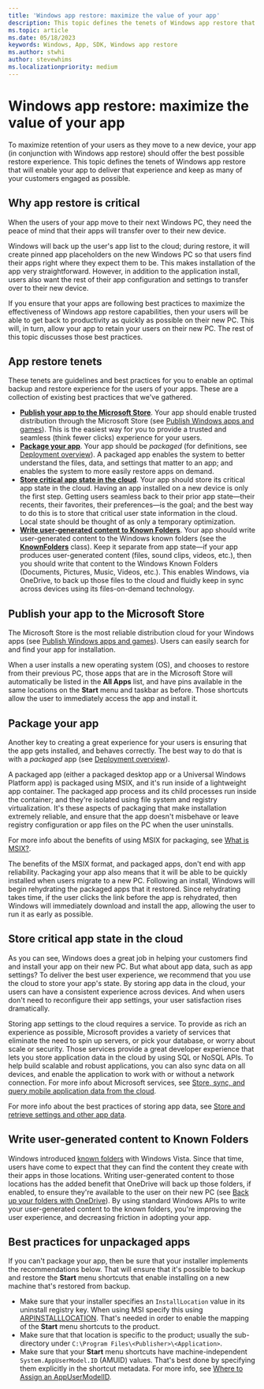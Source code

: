 ```yaml
---
title: 'Windows app restore: maximize the value of your app'
description: This topic defines the tenets of Windows app restore that will enable your app to deliver the best backup and restore experience it can.
ms.topic: article
ms.date: 05/18/2023
keywords: Windows, App, SDK, Windows app restore
ms.author: stwhi
author: stevewhims
ms.localizationpriority: medium
---
```


# Windows app restore: maximize the value of your app

To maximize retention of your users as they move to a new device, your app (in conjunction with Windows app restore) should offer the best possible restore experience. This topic defines the tenets of Windows app restore that will enable your app to deliver that experience and keep as many of your customers engaged as possible.

## Why app restore is critical

When the users of your app move to their next Windows PC, they need the peace of mind that their apps will transfer over to their new device.

Windows will back up the user's app list to the cloud; during restore, it will create pinned app placeholders on the new Windows PC so that users find their apps right where they expect them to be. This makes installation of the app very straightforward. However, in addition to the application install, users also want the rest of their app configuration and settings to transfer over to their new device.

If you ensure that your apps are following best practices to maximize the effectiveness of Windows app restore capabilities, then your users will be able to get back to productivity as quickly as possible on their new PC. This will, in turn, allow your app to retain your users on their new PC. The rest of this topic discusses those best practices.

## App restore tenets

These tenets are guidelines and best practices for you to enable an optimal backup and restore experience for the users of your apps. These are a collection of existing best practices that we've gathered.

* [**Publish your app to the Microsoft Store**](#publish-your-app-to-the-microsoft-store). Your app should enable trusted distribution through the Microsoft Store (see [Publish Windows apps and games](/windows/apps/publish/)). This is the easiest way for you to provide a trusted and seamless (think fewer clicks) experience for your users.
* [**Package your app**](#package-your-app). Your app should be *packaged* (for definitions, see [Deployment overview](/windows/apps/package-and-deploy/)). A packaged app enables the system to better understand the files, data, and settings that matter to an app; and enables the system to more easily restore apps on demand.
* [**Store critical app state in the cloud**](#store-critical-app-state-in-the-cloud). Your app should store its critical app state in the cloud. Having an app installed on a new device is only the first step. Getting users seamless back to their prior app state&mdash;their recents, their favorites, their preferences&mdash;is the goal; and the best way to do this is to store that critical user state information in the cloud. Local state should be thought of as only a temporary optimization.
* [**Write user-generated content to Known Folders**](#write-user-generated-content-to-known-folders). Your app should write user-generated content to the Windows known folders (see the [**KnownFolders**](/uwp/api/windows.storage.knownfolders) class). Keep it separate from app state&mdash;if your app produces user-generated content (files, sound clips, videos, etc.), then you should write that content to the Windows Known Folders (Documents, Pictures, Music, Videos, etc.). This enables Windows, via OneDrive, to back up those files to the cloud and fluidly keep in sync across devices using its files-on-demand technology.

## Publish your app to the Microsoft Store

The Microsoft Store is the most reliable distribution cloud for your Windows apps (see [Publish Windows apps and games](/windows/apps/publish/)). Users can easily search for and find your app for installation.

When a user installs a new operating system (OS), and chooses to restore from their previous PC, those apps that are in the Microsoft Store will automatically be listed in the **All Apps** list, and have pins available in the same locations on the **Start** menu and taskbar as before. Those shortcuts allow the user to immediately access the app and install it.

## Package your app

Another key to creating a great experience for your users is ensuring that the app gets installed, and behaves correctly. The best way to do that is with a *packaged* app (see [Deployment overview](/windows/apps/package-and-deploy/)).

A packaged app (either a packaged desktop app or a Universal Windows Platform app) is packaged using MSIX, and it's run inside of a lightweight app container. The packaged app process and its child processes run inside the container; and they're isolated using file system and registry virtualization. It's these aspects of packaging that make installation extremely reliable, and ensure that the app doesn't misbehave or leave registry configuration or app files on the PC when the user uninstalls.

For more info about the benefits of using MSIX for packaging, see [What is MSIX?](/windows/msix/overview).

The benefits of the MSIX format, and packaged apps, don't end with app reliability. Packaging your app also means that it will be able to be quickly installed when users migrate to a new PC. Following an install, Windows will begin rehydrating the packaged apps that it restored. Since rehydrating takes time, if the user clicks the link before the app is rehydrated, then Windows will immediately download and install the app, allowing the user to run it as early as possible.

## Store critical app state in the cloud

As you can see, Windows does a great job in helping your customers find and install your app on their new PC. But what about app data, such as app settings? To deliver the best user experience, we recommend that you use the cloud to store your app's state. By storing app data in the cloud, your users can have a consistent experience across devices. And when users don't need to reconfigure their app settings, your user satisfaction rises dramatically.

Storing app settings to the cloud requires a service. To provide as rich an experience as possible, Microsoft provides a variety of services that eliminate the need to spin up servers, or pick your database, or worry about scale or security. Those services provide a great developer experience that lets you store application data in the cloud by using SQL or NoSQL APIs. To help build scalable and robust applications, you can also sync data on all devices, and enable the application to work with or without a network connection. For more info about Microsoft services, see [Store, sync, and query mobile application data from the cloud](/azure/developer/mobile-apps/data-storage).

For more info about the best practices of storing app data, see [Store and retrieve settings and other app data](/windows/apps/design/app-settings/store-and-retrieve-app-data).

## Write user-generated content to Known Folders

Windows introduced [known folders](/windows/win32/shell/known-folders) with Windows Vista. Since that time, users have come to expect that they can find the content they create with their apps in those locations. Writing user-generated content to those locations has the added benefit that OneDrive will back up those folders, if enabled, to ensure they're available to the user on their new PC (see [Back up your folders with OneDrive](https://support.microsoft.com/office/back-up-your-folders-with-onedrive-d61a7930-a6fb-4b95-b28a-6552e77c3057)). By using standard Windows APIs to write your user-generated content to the known folders, you're improving the user experience, and decreasing friction in adopting your app.

## Best practices for unpackaged apps

If you can't package your app, then be sure that your installer implements the recommendations below. That will ensure that it's possible to backup and restore the **Start** menu shortcuts that enable installing on a new machine that's restored from backup.

* Make sure that your installer specifies an `InstallLocation` value in its uninstall registry key. When using MSI specify this using [ARPINSTALLLOCATION](/windows/win32/msi/arpinstalllocation). That's needed in order to enable the mapping of the **Start** menu shortcuts to the product.
* Make sure that that location is specific to the product; usually the sub-directory under `C:\Program Files\<Publisher>\<Application>`.
* Make sure that your **Start** menu shortcuts have machine-independent `System.AppUserModel.ID` (AMUID) values. That's best done by specifying them explicitly in the shortcut metadata. For more info, see [Where to Assign an AppUserModelID](/windows/win32/shell/appids#where-to-assign-an-appusermodelid).
